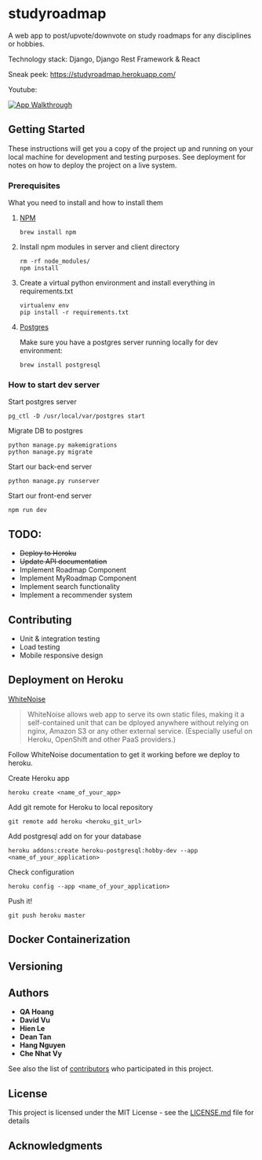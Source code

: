 # studyroadmap
A web app to post/upvote/downvote on study roadmaps for any disciplines or hobbies.

Technology stack: Django, Django Rest Framework & React

Sneak peek: https://studyroadmap.herokuapp.com/

Youtube:

[![App Walkthrough](https://img.youtube.com/vi/qOQQJRNF9P4/0.jpg)](https://youtu.be/qOQQJRNF9P4)

## Getting Started

These instructions will get you a copy of the project up and running on your local machine for development and testing purposes. See deployment for notes on how to deploy the project on a live system.

### Prerequisites

What you need to install and how to install them

1. [NPM](#)
    ```
    brew install npm
    ```

2. Install npm modules in server and client directory
    
    ```
    rm -rf node_modules/
    npm install
    ``` 

3. Create a virtual python environment and install everything in requirements.txt

    ```
    virtualenv env
    pip install -r requirements.txt

    ```

4. [Postgres](#)

    Make sure you have a postgres server running locally for dev environment:

    ```
    brew install postgresql
    ```


### How to start dev server

Start postgres server

    pg_ctl -D /usr/local/var/postgres start
    

Migrate DB to postgres
    
    python manage.py makemigrations
    python manage.py migrate


Start our back-end server
    
    python manage.py runserver
    

Start our front-end server
    
    npm run dev
    


## TODO:
- ~~Deploy to Heroku~~
- ~~Update API documentation~~
- Implement Roadmap Component
- Implement MyRoadmap Component
- Implement search functionality
- Implement a recommender system


## Contributing

- Unit & integration testing
- Load testing
- Mobile responsive design


## Deployment on Heroku

[WhiteNoise](http://whitenoise.evans.io/en/stable/)

> WhiteNoise allows web app to serve its own static files, making it a self-contained unit 
    that can be dployed anywhere without relying on nginx, Amazon S3 or any other external service. (Especially useful on Heroku, OpenShift and other PaaS providers.)

Follow WhiteNoise documentation to get it working before we deploy to heroku.

Create Heroku app

    heroku create <name_of_your_app>

Add git remote for Heroku to local repository

    git remote add heroku <heroku_git_url>

Add postgresql add on for your database

    heroku addons:create heroku-postgresql:hobby-dev --app <name_of_your_application>

Check configuration

    heroku config --app <name_of_your_application>

Push it!

    git push heroku master



## Docker Containerization



## Versioning


## Authors

* **QA Hoang**
* **David Vu**
* **Hien Le**
* **Dean Tan**
* **Hang Nguyen**
* **Che Nhat Vy**

See also the list of [contributors]() who participated in this project.

## License

This project is licensed under the MIT License - see the [LICENSE.md](LICENSE.md) file for details

## Acknowledgments
